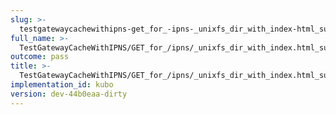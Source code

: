 ```yaml
---
slug: >-
  testgatewaycachewithipns-get_for_-ipns-_unixfs_dir_with_index-html_succeeds-header_x-ipfs-path
full_name: >-
  TestGatewayCacheWithIPNS/GET_for_/ipns/_unixfs_dir_with_index.html_succeeds/Header_X-Ipfs-Path
outcome: pass
title: >-
  TestGatewayCacheWithIPNS/GET_for_/ipns/_unixfs_dir_with_index.html_succeeds/Header_X-Ipfs-Path
implementation_id: kubo
version: dev-44b0eaa-dirty
---
```


